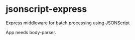 # jsonscript-express
Express middleware for batch processing using JSONScript


App needs body-parser.